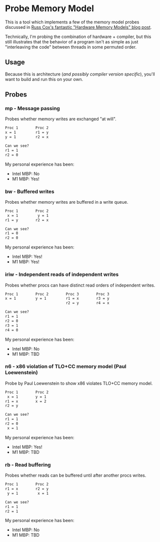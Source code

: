 # Probe Memory Model

This is a tool which implements a few of the memory model probes discussed in [Russ Cox's fantastic "Hardware Memory Models" blog post](https://research.swtch.com/hwmm).

Technically, I'm probing the combination of hardware + compiler, but this still illustrates that the behavior of a program isn't as simple as just "interleaving the code" between threads in some permuted order.

## Usage

Because this is architecture (_and possibly compiler version specific_), you'll want to build and run this on your own.

## Probes

### mp - Message passing

Probes whether memory writes are exchanged "at will".

```txt
Proc 1        Proc 2
x = 1         r1 = y
y = 1         r2 = x

Can we see?
r1 = 1
r2 = 0
```

My personal experience has been:
* Intel MBP: No
* M1 MBP: Yes!

### bw - Buffered writes

Probes whether memory writes are buffered in a write queue.

```txt
Proc 1        Proc 2
 x = 1         y = 1
r1 = y        r2 = x

Can we see?
r1 = 0
r2 = 0
```

My personal experience has been:
* Intel MBP: Yes!
* M1 MBP: Yes!

### iriw - Independent reads of independent writes

Probes whether procs can have distinct read orders of independent writes.

```txt
Proc 1        Proc 2        Proc 3        Proc 3
x = 1         y = 1         r1 = x        r3 = y
                            r2 = y        r4 = x

Can we see?
r1 = 1
r2 = 0
r3 = 1
r4 = 0
```

My personal experience has been:
* Intel MBP: No
* M1 MBP: TBD

### n6 - x86 violation of TLO+CC memory model (Paul Loewenstein)

Probe by Paul Loewenstein to show x86 violates TLO+CC memory model.

```txt
Proc 1        Proc 2
 x = 1        y = 1
r1 = x        x = 2
r2 = y

Can we see?
r1 = 1
r2 = 0
 x = 1
```

My personal experience has been:
* Intel MBP: Yes!
* M1 MBP: TBD

### rb - Read buffering

Probes whether reads can be buffered until after another procs writes.

```txt
Proc 1        Proc 2
r1 = x        r2 = y
 y = 1         x = 1

Can we see?
r1 = 1
r2 = 1
```

My personal experience has been:
* Intel MBP: No
* M1 MBP: TBD
